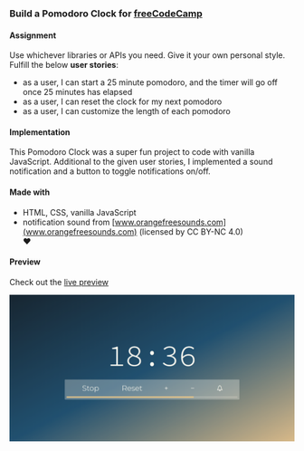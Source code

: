### Build a Pomodoro Clock for [freeCodeCamp](https://www.freecodecamp.org/challenges/build-a-pomodoro-clock)

#### Assignment
Use whichever libraries or APIs you need. Give it your own personal style.  
Fulfill the below **user stories**:
- as a user, I can start a 25 minute pomodoro, and the timer will go off once 25 minutes has elapsed  
- as a user, I can reset the clock for my next pomodoro  
- as a user, I can customize the length of each pomodoro

#### Implementation
This Pomodoro Clock was a super fun project to code with vanilla JavaScript. Additional to the given user stories, I implemented a sound notification and a button to toggle notifications on/off. 

#### Made with
- HTML, CSS, vanilla JavaScript  
- notification sound from [www.orangefreesounds.com](www.orangefreesounds.com) (licensed by CC BY-NC 4.0)  
♥

#### Preview

Check out the [live preview](https://miffili.github.io/freeCodeCamp/FED-pomodoroclock)

![Screenshot of the Pomodoro Clock for freeCodeCamp](https://raw.githubusercontent.com/Miffili/freeCodeCamp/87fd1d15e2ce356a577c0542eb213931e7f7a372/FED-pomodoroclock/preview/Pomodoro%20Clock.png "Screenshot of the Pomodoro Clock for freeCodeCamp")
